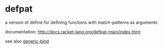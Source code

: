 defpat
======

a version of define for defining functions with match-patterns as arguments

documentation: http://docs.racket-lang.org/defpat-main/index.html

see also [generic-bind](http://pkg-build.racket-lang.org/doc/generic-bind/index.html)

